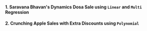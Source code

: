 #### 1. Saravana Bhavan's Dynamics Dosa Sale using `Linear` and `Multi` Regression
#### 2. Crunching Apple Sales with Extra Discounts using `Polynomial`

